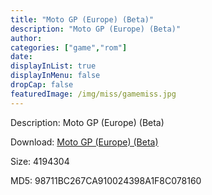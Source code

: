 ```yaml
---
title: "Moto GP (Europe) (Beta)"
description: "Moto GP (Europe) (Beta)"
author: 
categories: ["game","rom"]
date: 
displayInList: true
displayInMenu: false
dropCap: false
featuredImage: /img/miss/gamemiss.jpg
---
```


Description: Moto GP (Europe) (Beta)

Download: <a style="text-decoration:underline;" href="https://mega.nz/#!KeJEjIBY!pMFEYllevRn5qDJ2aPCWgOcegQY_7F_5O0MtOHkhlF4" target = "_blank" rel = "nofollow" > Moto GP (Europe) (Beta)</a>

Size: 4194304

MD5: 98711BC267CA910024398A1F8C078160

